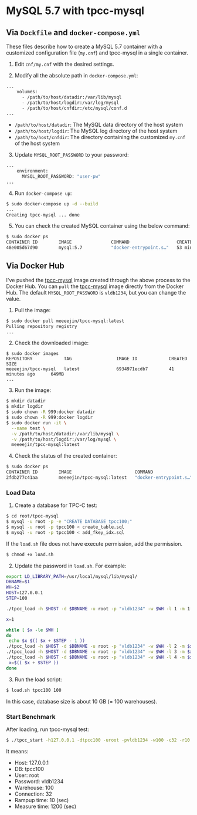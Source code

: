 # MySQL 5.7 with tpcc-mysql

## Via `Dockfile` and `docker-compose.yml`

These files describe how to create a MySQL 5.7 container with a customized configuration file (`my.cnf`) and tpcc-mysql in a single container.

1. Edit `cnf/my.cnf` with the desired settings.

2. Modify all the absolute path in `docker-compose.yml`:

```bash
...
    volumes:
      - /path/to/host/datadir:/var/lib/mysql
      - /path/to/host/logdir:/var/log/mysql
      - /path/to/host/cnfdir:/etc/mysql/conf.d
...
```

- `/path/to/host/datadir`: The MySQL data directory of the host system
- `/path/to/host/logdir`: The MySQL log directory of the host system
- `/path/to/host/cnfdir`: The directory containing the customized `my.cnf` of the host system

3. Update `MYSQL_ROOT_PASSWORD` to your password:

```bash
...
    environment:
      MYSQL_ROOT_PASSWORD: "user-pw"
...
```

4. Run `docker-compose up`:

```bash
$ sudo docker-compose up -d --build
...
Creating tpcc-mysql ... done
```

5. You can check the created MySQL container using the below command:

```bash
$ sudo docker ps
CONTAINER ID        IMAGE               COMMAND                  CREATED             STATUS              PORTS                               NAMES
48e005d67d90        mysql:5.7           "docker-entrypoint.s…"   53 minutes ago      Up 32 minutes       0.0.0.0:3306->3306/tcp, 33060/tcp   tpcc-mysql
```

## Via Docker Hub

I've pushed the [tpcc-mysql](https://hub.docker.com/r/meeeejin/tpcc-mysql) image created through the above process to the Docker Hub. You can `pull` the [tpcc-mysql](https://hub.docker.com/r/meeeejin/tpcc-mysql) image directly from the Docker Hub. The default `MYSQL_ROOT_PASSWORD` is `vldb1234`, but you can change the value.

1. Pull the image:

```bash
$ sudo docker pull meeeejin/tpcc-mysql:latest
Pulling repository registry
...
```

2. Check the downloaded image:

```
$ sudo docker images
REPOSITORY            TAG                 IMAGE ID            CREATED             SIZE
meeeejin/tpcc-mysql   latest              6934971ecdb7        41 minutes ago      649MB
...
```

3. Run the image:

```bash
$ mkdir datadir
$ mkdir logdir
$ sudo chown -R 999:docker datadir
$ sudo chown -R 999:docker logdir
$ sudo docker run -it \
  --name test \
  -v /path/to/host/datadir:/var/lib/mysql \
  -v /path/to/host/logdir:/var/log/mysql \
  meeeejin/tpcc-mysql:latest
```

4. Check the status of the created container:

```bash
$ sudo docker ps
CONTAINER ID        IMAGE                        COMMAND                  CREATED             STATUS              PORTS                               NAMES
2fdb277c41aa        meeeejin/tpcc-mysql:latest   "docker-entrypoint.s…"   8 minutes ago       Up 8 minutes        3306/tcp, 33060/tcp                 test
```

### Load Data

1. Create a database for TPC-C test:

```bash
$ cd root/tpcc-mysql
$ mysql -u root -p -e "CREATE DATABASE tpcc100;"
$ mysql -u root -p tpcc100 < create_table.sql
$ mysql -u root -p tpcc100 < add_fkey_idx.sql
```

If the `load.sh` file does not have execute permission, add the permission.

```bash
$ chmod +x load.sh
```

2. Update the password in `load.sh`. For example:

```bash
export LD_LIBRARY_PATH=/usr/local/mysql/lib/mysql/
DBNAME=$1
WH=$2
HOST=127.0.0.1
STEP=100

./tpcc_load -h $HOST -d $DBNAME -u root -p "vldb1234" -w $WH -l 1 -m 1 -n $WH >> 1.out &

x=1

while [ $x -le $WH ]
do
 echo $x $(( $x + $STEP - 1 ))
./tpcc_load -h $HOST -d $DBNAME -u root -p "vldb1234" -w $WH -l 2 -m $x -n $(( $x + $STEP - 1 ))  >> 2_$x.out &
./tpcc_load -h $HOST -d $DBNAME -u root -p "vldb1234" -w $WH -l 3 -m $x -n $(( $x + $STEP - 1 ))  >> 3_$x.out &
./tpcc_load -h $HOST -d $DBNAME -u root -p "vldb1234" -w $WH -l 4 -m $x -n $(( $x + $STEP - 1 ))  >> 4_$x.out &
 x=$(( $x + $STEP ))
done
```

3. Run the load script:

```bash
$ load.sh tpcc100 100
```

In this case, database size is about 10 GB (= 100 warehouses).

### Start Benchmark

After loading, run tpcc-mysql test:

```bash
$ ./tpcc_start -h127.0.0.1 -dtpcc100 -uroot -pvldb1234 -w100 -c32 -r10 -l1200
```

It means:

- Host: 127.0.0.1
- DB: tpcc100
- User: root
- Password: vldb1234
- Warehouse: 100
- Connection: 32
- Rampup time: 10 (sec)
- Measure time: 1200 (sec)
